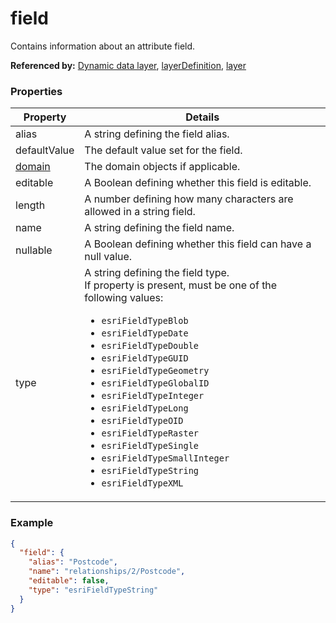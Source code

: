 # field

Contains information about an attribute field.

**Referenced by:** [Dynamic data layer](dynamicDataLayer_source.md), [layerDefinition](layerDefinition.md), [layer](layer.md)

### Properties

| Property | Details
| --- | ---
| alias | A string defining the field alias.
| defaultValue | The default value set for the field.
| [domain](domain.md) | The domain objects if applicable.
| editable | A Boolean defining whether this field is editable.
| length | A number defining how many characters are allowed in a string field.
| name | A string defining the field name.
| nullable | A Boolean defining whether this field can have a null value.
| type | A string defining the field type.<br>If property is present, must be one of the following values: <ul><li>`esriFieldTypeBlob`</li><li>`esriFieldTypeDate`</li><li>`esriFieldTypeDouble`</li><li>`esriFieldTypeGUID`</li><li>`esriFieldTypeGeometry`</li><li>`esriFieldTypeGlobalID`</li><li>`esriFieldTypeInteger`</li><li>`esriFieldTypeLong`</li><li>`esriFieldTypeOID`</li><li>`esriFieldTypeRaster`</li><li>`esriFieldTypeSingle`</li><li>`esriFieldTypeSmallInteger`</li><li>`esriFieldTypeString`</li><li>`esriFieldTypeXML`</li></ul>


### Example

```json
{
  "field": {
    "alias": "Postcode",
    "name": "relationships/2/Postcode",
    "editable": false,
    "type": "esriFieldTypeString"
  }
}
```

